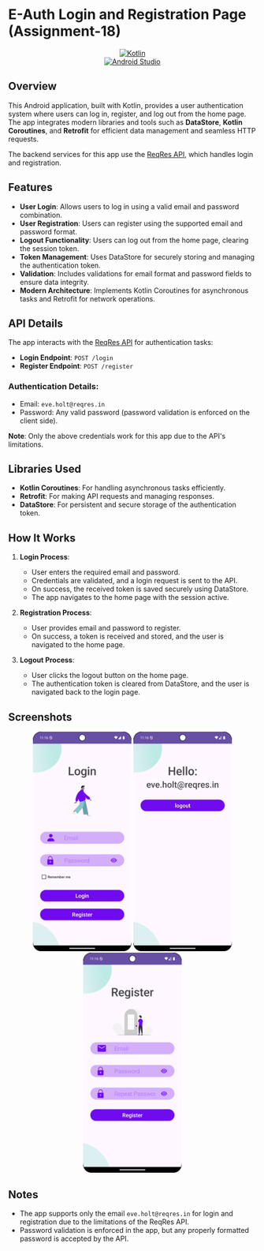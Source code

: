 # E-Auth Login and Registration Page (Assignment-18)

<div align="center">

[![Kotlin](https://img.shields.io/badge/Kotlin-v2.1.0-1F425F?style=flat&logo=kotlin&logoColor=white)](https://kotlinlang.org)  
[![Android Studio](https://img.shields.io/badge/Android_Studio-3DDC84?style=flat&logo=android-studio&logoColor=white)](https://developer.android.com/studio)

</div>

## Overview

This Android application, built with Kotlin, provides a user authentication system where users can log in, register, and log out from the home page. The app integrates modern libraries and tools such as **DataStore**, **Kotlin Coroutines**, and **Retrofit** for efficient data management and seamless HTTP requests.

The backend services for this app use the [ReqRes API](https://reqres.in/api), which handles login and registration.

## Features

- **User Login**: Allows users to log in using a valid email and password combination.
- **User Registration**: Users can register using the supported email and password format.
- **Logout Functionality**: Users can log out from the home page, clearing the session token.
- **Token Management**: Uses DataStore for securely storing and managing the authentication token.
- **Validation**: Includes validations for email format and password fields to ensure data integrity.
- **Modern Architecture**: Implements Kotlin Coroutines for asynchronous tasks and Retrofit for network operations.

## API Details

The app interacts with the [ReqRes API](https://reqres.in/api) for authentication tasks:

- **Login Endpoint**: `POST /login`
- **Register Endpoint**: `POST /register`

### Authentication Details:
- Email: `eve.holt@reqres.in`
- Password: Any valid password (password validation is enforced on the client side).

**Note**: Only the above credentials work for this app due to the API's limitations.

## Libraries Used

- **Kotlin Coroutines**: For handling asynchronous tasks efficiently.
- **Retrofit**: For making API requests and managing responses.
- **DataStore**: For persistent and secure storage of the authentication token.

## How It Works

1. **Login Process**:
    - User enters the required email and password.
    - Credentials are validated, and a login request is sent to the API.
    - On success, the received token is saved securely using DataStore.
    - The app navigates to the home page with the session active.

2. **Registration Process**:
    - User provides email and password to register.
    - On success, a token is received and stored, and the user is navigated to the home page.

3. **Logout Process**:
    - User clicks the logout button on the home page.
    - The authentication token is cleared from DataStore, and the user is navigated back to the login page.

## Screenshots

<p align="center">
    <img src="docs/images/login_01.png" width="200" alt="Login Screen">
    <img src="docs/images/login_02.png" width="200" alt="Home Screen">
    <img src="docs/images/login_03.png" width="200" alt="Register Screen">
</p>

## Notes

- The app supports only the email `eve.holt@reqres.in` for login and registration due to the limitations of the ReqRes API.
- Password validation is enforced in the app, but any properly formatted password is accepted by the API.